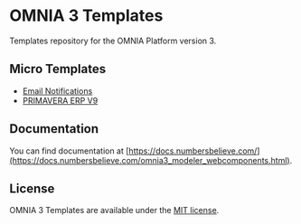 # OMNIA 3 Templates
Templates repository for the OMNIA Platform version 3.

## Micro Templates

 - [Email Notifications](./EmailNotifications/)
 - [PRIMAVERA ERP V9](./PrimaveraV9/)


## Documentation

You can find documentation at [https://docs.numbersbelieve.com/](https://docs.numbersbelieve.com/omnia3_modeler_webcomponents.html).

## License

OMNIA 3 Templates are available under the [MIT license](http://opensource.org/licenses/MIT).
